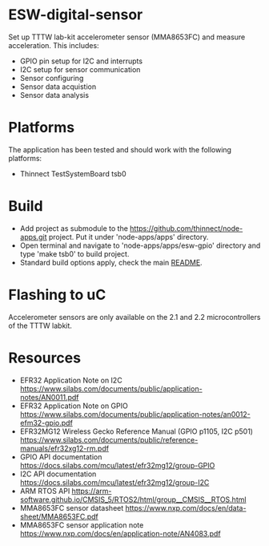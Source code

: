 # ESW-digital-sensor
Set up TTTW lab-kit accelerometer sensor (MMA8653FC) and measure acceleration. This includes:
 * GPIO pin setup for I2C and interrupts
 * I2C setup for sensor communication
 * Sensor configuring
 * Sensor data acquistion
 * Sensor data analysis

# Platforms
The application has been tested and should work with the following platforms:
 * Thinnect TestSystemBoard tsb0

# Build
 * Add project as submodule to the https://github.com/thinnect/node-apps.git project. Put it under 'node-apps/apps' directory. 
 * Open terminal and navigate to 'node-apps/apps/esw-gpio' directory and type 'make tsb0' to build project.
 * Standard build options apply, check the main [README](../../README.md).

# Flashing to uC
Accelerometer sensors are only available on the 2.1 and 2.2 microcontrollers of the TTTW labkit. 
 
# Resources
 * EFR32 Application Note on I2C
   https://www.silabs.com/documents/public/application-notes/AN0011.pdf
 * EFR32 Application Note on GPIO
   https://www.silabs.com/documents/public/application-notes/an0012-efm32-gpio.pdf
 * EFR32MG12 Wireless Gecko Reference Manual (GPIO p1105, I2C p501)
   https://www.silabs.com/documents/public/reference-manuals/efr32xg12-rm.pdf
 * GPIO API documentation 
   https://docs.silabs.com/mcu/latest/efr32mg12/group-GPIO
 * I2C API documentation 
   https://docs.silabs.com/mcu/latest/efr32mg12/group-I2C
 * ARM RTOS API
   https://arm-software.github.io/CMSIS_5/RTOS2/html/group__CMSIS__RTOS.html
 * MMA8653FC sensor datasheet
   https://www.nxp.com/docs/en/data-sheet/MMA8653FC.pdf
 * MMA8653FC sensor application note
   https://www.nxp.com/docs/en/application-note/AN4083.pdf
